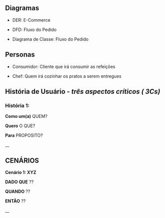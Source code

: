 ## Diagramas
 - DER: E-Commerce
 
 - DFD: Fluxo do Pedido
 
 - Diagrama de Classe: Fluxo do Pedido
 

## Personas
 - Consumidor: Cliente que irá consumir as refeições
 
 - Chef: Quem irá cozinhar os pratos a serem entregues
 

## História de Usuário - _três aspectos críticos ( 3Cs)_

### **História 1:**

**Como um(a)**  QUEM?

**Quero** O QUE?

**Para** PROPOSITO?

__


## CENÁRIOS

**Cenário 1: XYZ**

**DADO QUE** ?? 

**QUANDO**   ??

**ENTÃO**    ??

__
